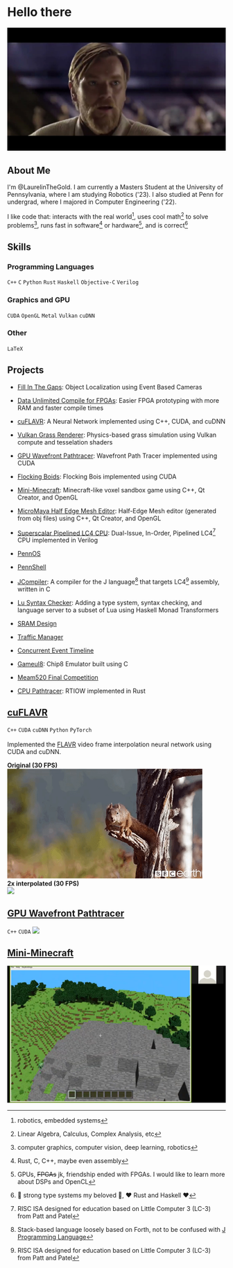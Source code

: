 <!-- - 👋 Hi, I’m @LaurelinTheGold
- 👀 I’m interested in Computer Graphics, Computer Vision, and Computer Systems. 
- 🌱 I’m currently learning ...
- 💞️ I’m looking to collaborate on ...
- 📫 How to reach me ... -->

<!---
LaurelinTheGold/LaurelinTheGold is a ✨ special ✨ repository because its `README.md` (this file) appears on your GitHub profile.
You can click the Preview link to take a look at your changes.
--->


# Hello there #
<!-- ![](hellothere.jpg) -->

<img src="./hellothere.jpg" width=512>

## About Me ##

I'm @LaurelinTheGold. I am currently a Masters Student at the University of Pennsylvania, where I am studying Robotics ('23). I also studied at Penn for undergrad, where I majored in Computer Engineering ('22).

I like code that: interacts with the real world[^1], uses cool math[^2] to solve problems[^3], runs fast in software[^4] or hardware[^5], and is correct[^6]

[^1]: robotics, embedded systems

[^2]: Linear Algebra, Calculus, Complex Analysis, etc

[^3]: computer graphics, computer vision, deep learning, robotics

[^4]: Rust, C, C++, maybe even assembly

[^5]: GPUs, ~~FPGAs~~ jk, friendship ended with FPGAs. I would like to learn more about DSPs and OpenCL 

[^6]: 🥰 strong type systems my beloved 🥰, ❤️ Rust and Haskell ❤️

## Skills ##
### Programming Languages ###
`C++` `C` `Python` `Rust` `Haskell` `Objective-C` `Verilog`
### Graphics and GPU ###
`CUDA` `OpenGL` `Metal` `Vulkan` `cuDNN`
### Other ###
`LaTeX`

## Projects ##

* [Fill In The Gaps](): 
Object Localization using Event Based Cameras

* [Data Unlimited Compile for FPGAs](): 
Easier FPGA prototyping with more RAM and faster compile times

* [cuFLAVR](https://github.com/adityahota/CIS565-Final-Project-SlowMo): 
A Neural Network implemented using C++, CUDA, and cuDNN
* [Vulkan Grass Renderer](): 
Physics-based grass simulation using Vulkan compute and tesselation shaders
* [GPU Wavefront Pathtracer](https://github.com/LaurelinTheGold/Project3-CUDA-Path-Tracer): 
Wavefront Path Tracer implemented using CUDA
* [Flocking Boids](): Flocking Bois implemented using CUDA

* [Mini-Minecraft](): 
Minecraft-like voxel sandbox game using C++, Qt Creator, and OpenGL
* [MicroMaya Half Edge Mesh Editor](): 
Half-Edge Mesh editor (generated from obj files) using C++, Qt Creator, and OpenGL
<!-- * [Rasterizer and Scene Graph?] -->

* [Superscalar Pipelined LC4 CPU]():
Dual-Issue, In-Order, Pipelined LC4[^LC4] CPU implemented in Verilog

* [PennOS]()
* [PennShell]()

* [JCompiler](): A compiler for the J language[^JC] that targets LC4[^LC4] assembly, written in C

* [Lu Syntax Checker](): 
Adding a type system, syntax checking, and language server to a subset of Lua using Haskell Monad Transformers

* [SRAM Design]()

* [Traffic Manager]()

* [Concurrent Event Timeline]()

* [Gameul8]():
Chip8 Emulator built using C

* [Meam520 Final Competition]()

* [CPU Pathtracer]():
RTIOW implemented in Rust

## [cuFLAVR](https://github.com/adityahota/CIS565-Final-Project-SlowMo) ## 
`C++` `CUDA` `cuDNN` `Python` `PyTorch` <br /> <br />
Implemented the [FLAVR](https://tarun005.github.io/FLAVR/) video frame interpolation neural network using CUDA and cuDNN.

**Original (30 FPS)**<br />
![](https://github.com/adityahota/CIS565-Final-Project-SlowMo/raw/master/visuals/squirrel.gif) <br />
**2x interpolated (30 FPS)**<br />
![](https://github.com/adityahota/CIS565-Final-Project-SlowMo/raw/master/visuals/squirrel_2x.gif) <br />

## [GPU Wavefront Pathtracer](https://github.com/LaurelinTheGold/Project3-CUDA-Path-Tracer) ##
`C++` `CUDA` 
![](https://github.com/LaurelinTheGold/Project3-CUDA-Path-Tracer/raw/main/finalRenders/ebon_final.png) <br />

## [Mini-Minecraft](https://www.youtube.com/watch?v=d-_nEmR7Yp4)
<!-- <center>
 <iframe width="560" 
         height="315" 
         src="https://www.youtube.com/watch?v=d-_nEmR7Yp4" 
         title="YouTube video player" 
         frameborder="0" 
         allow="accelerometer; autoplay; clipboard-write; encrypted-media; gyroscope; picture-in-picture" 
         allowfullscreen>
 </iframe>
</center> -->

[![Watch the video](Screenshot_20221228_120722.png)](https://www.youtube.com/watch?v=d-_nEmR7Yp4)



<!-- ### Some Exposure ProgLangs###
`OCaml` `bash` `java` `Matlab/Simulink` `RISC-V`
### Some Exposure Other ###
`Control Theory` `Forward and Inverse Kinematics` `Networking` `Signal Processing`
### Operating Systems ###
`Linux` `MacOS` `Windows` -->

[^LC4]: RISC ISA designed for education based on Little Computer 3 (LC-3) from Patt and Patel

[^JC]: Stack-based language loosely based on Forth, not to be confused with [J Programming Language](https://en.wikipedia.org/wiki/J_(programming_language))